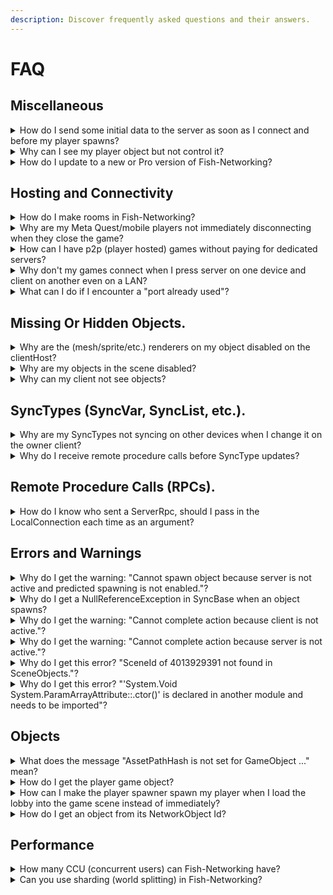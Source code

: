 ```yaml
---
description: Discover frequently asked questions and their answers.
---
```


# FAQ

## Miscellaneous

<details>

<summary>How do I send some initial data to the server as soon as I connect and before my player spawns?</summary>

Broadcast are generally the best choice for sending data without a player object. Many developers trade this data in a custom [authenticator ](../../fishnet-building-blocks/components/utilities/authenticator.md)class, which allows data to be sent before the client initializes anything at all for the network. See our PasswordAuthenticator script for an example of doing this.

Another approach is to use a custom player spawner instead of our [PlayerSpawner](../../fishnet-building-blocks/components/playerspawner.md). You may send broadcasts back and forward freely, and only spawn your player when you feel is right. See [broadcasts](../features/network-communication/broadcasts.md) for more information on this feature.

</details>

<details>

<summary>Why can I see my player object but not control it?</summary>

Most often when this occurs you actually are able to control your player, but you simply do not see them because your game could be using the incorrect camera. This is seen when more than one player spawns, and the player prefab has a live camera beneath them.

To resolve this issue simply use one camera in the scene and take over it as needed, or disable the camera on your player prefab and only enable it if you own the object.

</details>

<details>

<summary>How do I update to a new or Pro version of Fish-Networking?</summary>

You can install Fish-Networking free over Pro, and Pro over free without any issues. Just download free or Pro and import normally. See our [Pro section](../../overview/readme/pro-projects-and-support.md) for information on downloading Pro.

If you import a new version of Fish-Networking and there are immediately compile errors, delete your FishNet folder then import the latest version again.

</details>

## Hosting and Connectivity

<details>

<summary>How do I make rooms in Fish-Networking?</summary>

There are several ways to make rooms within Fish-Networking.

You can use a third party service which creates individual server instances, each acting as their own. There are several services which provide this, an example of one is [Edgegap](../server-hosting/other-hosting-options/).

Another option is to have a single Fish-Networking instance manage rooms in a single build. This reduces the complexity of a third party service but requires you to develop with [stacked scenes](../features/scene-management/scene-stacking.md) in mind. Our project [Lobby and Worlds ](../../overview/readme/pro-projects-and-support.md#projects)accomplishes this, and is available to supporters.

While stacked scenes aren't necessarily difficult, and support for them are built-into Fish-Networking, there are still some Unity limitations around them. An example being, not all physics API are available in stacked scenes. See [Physics Scenes](https://docs.unity3d.com/ScriptReference/PhysicsScene.html) for more information; there is also PhysicsScene2D.

</details>

<details>

<summary>Why are my Meta Quest/mobile players not immediately disconnecting when they close the game?</summary>

Mobile apps don't typically close like a normal application. Instead, mobile apps are suspended so that you may "re-open" them quickly.

Clients will likely disconnect if the game remains in the background for longer than the timeout settings on your Client/ServerManager.

Often you can utilize the Unity callback OnApplicationPause in mobile games to tell the ClientManager to disconnect.

</details>

<details>

<summary>How can I have p2p (player hosted) games without paying for dedicated servers?</summary>

A large variety of third party services allow you to host p2p games. Steam and EOS are the two most common ones, but plenty are available. We support both Steam and EOS.

</details>

<details>

<summary>Why don't my games connect when I press server on one device and client on another even on a LAN?</summary>

When trying to connect to your IP directly you must allow connections through your firewall. Be sure to adjust your firewall to allow the port used by your game.

You can also join/create LAN games without changing your firewall by using our [Fish-Networking Discovery addon](../../overview/asset-integrations/fish-network-discovery.md).

</details>

<details>

<summary>What can I do if I encounter a "port already used"?</summary>

Check to make sure you aren't trying to start the FishNet server twice, perhaps due to manually starting it as well as FishNet automatically starting it if enabled in the [ServerManager ](../../fishnet-building-blocks/components/managers/server-manager.md)component's [#start-on-headless](../../fishnet-building-blocks/components/managers/server-manager.md#start-on-headless "mention") option. \
You can also try enabling the [ReuseAddress](../../fishnet-building-blocks/transports/tugboat.md#reuse-address) option if using the [Tugboat transport](../../fishnet-building-blocks/transports/tugboat.md). This will allow the server to bind to the port even if it was recently used, making server restarts and multiple concurrent instances possible without port conflicts.

</details>

## Missing Or Hidden Objects.

<details>

<summary>Why are the (mesh/sprite/etc.) renderers on my object disabled on the clientHost?</summary>

By default when the clientHost is not an observer of an object the renders for the object are disabled. This is to simulate as if the object is not spawned for the clientHost, though it of course is as the server is still using the object.

You may disable this feature by changing a setting on the [ObserverManager](../../fishnet-building-blocks/components/managers/observermanager/). It's also possible to disable this per [NetworkObject](../../fishnet-building-blocks/components/network-object.md).

You can also utilize [NetworkObject events](https://firstgeargames.com/FishNet/api/api/FishNet.Object.NetworkObject.html#events) to manually update renderers.

</details>

<details>

<summary>Why are my objects in the scene disabled?</summary>

**First most, check the console for any Fish-Networking warnings or errors.**

Scene objects become disabled when the client is not an observer of the scene. Our [observer system](../features/observers/) controls what objects clients can see, spawn, and transmit.

The most common reason a client is not an observer of the scene is because the server has not added the client to the scene. This can be done manually if you know the client has the scene loaded, using a Fish-Networking SceneManager reference, and calling AddConnectionToScene. EG: sceneManager.AddConnectionToScene(yourClient).

You may just as well use our automated system but telling the SceneManager to load the scene for the client. See [this page](../features/scene-management/loading-scenes/) for more information on that.

If you are starting entering play mode with only one scene you may be manually spawning the player but not adding to starting scene. See our PlayerSpawner script within your Fish-Networking installation for an example of how to instantiate player prefabs, and add clients to scenes.

</details>

<details>

<summary>Why can my client not see objects?</summary>

Related: Why are my objects in the scene disabled?

Related: Why are the mesh/sprite/etc. renderers on my object disabled on the clientHost?

If a client is not an observer of an object then the server does not spawn the object for the client. See our [observers guide ](../features/observers/)for more information.

</details>

## SyncTypes (SyncVar, SyncList, etc.).

<details>

<summary>Why are my SyncTypes not syncing on other devices when I change it on the owner client?</summary>

Clients may update SyncTypes locally, but they are not synchronized over the network; only the server may synchronize SyncTypes. Typically, clients will send a Remote Procedure Call to the server indicating it wants to update something, and the server complies. See these guides for more information: [Remote Procedure Calls](../features/network-communication/remote-procedure-calls.md), [SyncTypes](../features/network-communication/synchronizing/).

</details>

<details>

<summary>Why do I receive remote procedure calls before SyncType updates?</summary>

SyncTimes run on intervals, defaulted to every 100ms if the SyncType has changed; the interval may be changed on the [ServerManager](../../fishnet-building-blocks/components/managers/server-manager.md).

However, even if the interval is met, SyncTypes always synchronize after remote procedure calls (RPC), even if you set them before calling the RPC. You can change SyncTypes to synchronize first on a per SyncType basis using [SyncTypeSettings](https://firstgeargames.com/FishNet/api/api/FishNet.Object.Synchronizing.SyncTypeSettings.html). Review also [SyncTypes guide](../features/network-communication/synchronizing/) thoroughly for updating a SyncTypes settings.

</details>

## Remote Procedure Calls (RPCs).

<details>

<summary>How do I know who sent a ServerRpc, should I pass in the LocalConnection each time as an argument?</summary>

By default only clients which own the objects may send a ServerRpc. You may bypass this restriction by setting 'RequireOwnership' to false in the ServerRpc attribute. If you've not bypassed this restriction, the sender will always be owner.

The [ServerRpc guide ](../features/network-communication/remote-procedure-calls.md#serverrpc)shows how to set RequireOwnership, as well how to know which spectator might be sending the RPC. You will notice in the guide a NetworkConnection is specified at the end of the RPC parameters. You do not pass in a connection when sending the ServerRpc, it's set automatically when you receive the RPC call.

</details>

## Errors and Warnings

<details>

<summary>Why do I get the warning: "Cannot spawn object because server is not active and predicted spawning is not enabled."?</summary>

Typically only the server may spawn networked objects. You will see this warning if you try to network spawn an object on a client, while predicted spawning is not enabled.

Predicted spawning must be turned on in the [ServerManager](../../fishnet-building-blocks/components/managers/server-manager.md). See also the [PredictedSpawn component](../../fishnet-building-blocks/components/prediction/predictedspawn.md).

</details>

<details>

<summary>Why do I get a NullReferenceException in SyncBase when an object spawns?</summary>

Most likely you are seeing this error because your SyncType does not have an initializer. When declaring SyncTypes they must be readOnly and initialized.

For example: `private readonly SyncVar<int> _mySv = new();`\
\
You can view more information about SyncTypes [here](../features/network-communication/synchronizing/).

</details>

<details>

<summary>Why do I get the warning: "Cannot complete action because client is not active."?</summary>

You will see this warning if the client is not started. It's also possible to see this warning if you are trying to communicate with the server such as using a ServerRpc before the object is initialized for the client. See NetworkBehaviour [API](https://firstgeargames.com/FishNet/api/api/FishNet.Object.NetworkBehaviour.html) and [callback order](../features/networked-gameobjects-and-scripts/network-behaviour-guides.md#callbacks) for more information on this.

It's also possible you have a method decorated with the '\[Client]' attribute, such as if you want a method to only run on clients. This will cause the warning, even if your intents are to not have the client connected. If this is true, you may set LoggingType to Off within the Client attribute.

</details>

<details>

<summary>Why do I get the warning: "Cannot complete action because server is not active."?</summary>

You will see this warning if the server is not started. It's also possible to see this warning if you are trying to communicate with a client such as using a Target or ObserversRpc before the object is initialized for the server. See NetworkBehaviour [API](https://firstgeargames.com/FishNet/api/api/FishNet.Object.NetworkBehaviour.html) and [callback order](../features/networked-gameobjects-and-scripts/network-behaviour-guides.md#callbacks) for more information on this.

It's also possible you have a method decorated with the '\[Server]' attribute, such as if you want a method to only run on server. This will cause the warning, even if your intents are to not have the server running. If this is true, you may set LoggingType to Off within the Server attribute.

</details>

<details>

<summary>Why do I get this error? "SceneId of 4013929391 not found in SceneObjects."?</summary>

You will see this error if the server thinks your client is in scene, when the client does not have the scene loaded. Using a SceneCondition on the [ObserverManager ](../../fishnet-building-blocks/components/managers/observermanager/)will typically resolve this problem.

If you are already using a SceneCondition and are certain the correct scenes are being loaded then open the scenes which you are having problems with, and use the Fish-Networking menu to Rebuild SceneIds.

You can also troubleshoot this further by adding the DebugManager component to your NetworkManager and enable Write Scene Object Details. The next time you see the error it will also print the scene and object name the spawn or message was intended for.

In very rare cases this is a bug. If you've tried all the troubleshooting steps above without success consider reaching us on our[ Discord](../../#external-links) for help.

</details>

<details>

<summary>Why do I get this error? "'System.Void System.ParamArrayAttribute::.ctor()' is declared in another module and needs to be imported"?</summary>

On very rare occasion you may encounter this error after making a change to your script. This is a Unity bug that we have no way to resolve internally. The exact cause is unknown, but we know it's related to Unity caching something improperly in a script.

There are a few work-arounds that have worked consistently; most commonly adding a new empty method with a parameter (try without as well) and saving the script will resolve the issue. At some point the Unity cache will fix itself, and the empty method can later be removed.

Clearing the library cache seems to have no benefits of resolving this error. The only success we've seen besides the work around is moving everything to a completely new project. Because creating a new project is so much work it's recommended to use the work-around.

</details>

## Objects

<details>

<summary>What does the message "AssetPathHash is not set for GameObject ..." mean?</summary>

There unfortunately is not any definitive cause of this error. Usually restarting Unity will resolve the problem.

This message can also be seen when a NetworkObject is a prefab which is unable to save changes. If your object is a prefab check to make sure there are no missing scripts, or anything else preventing saving of the prefab.

If issues persist please reach us on our [Discord](../../#external-links).

</details>

<details>

<summary>How do I get the player game object?</summary>

You can get a list of all objects owned by a connection by using conn.Objects.

If you want to grab the first object spawned for a connection use conn.FirstObject. You can set the FirstObject at runtime if you have a preference to the 'FirstObject'.

If you want to know what objects you own as a client you can grab your own connection under clientManager.Connection.

</details>

<details>

<summary>How can I make the player spawner spawn my player when I load the lobby into the game scene instead of immediately?</summary>

This is done by writing a custom player spawner. You can use our PlayerSpawner as an example, but instead of spawning immediately only spawn after a client has been added to a scene.

A good place to start is using the [ClientPresenceChangeEnd callback](../features/scene-management/#scene-events) to know when the client has entered the scene and has visibility of objects within it.

</details>

<details>

<summary>How do I get an object from its NetworkObject Id?</summary>

In most cases you do not need to pass around a NetworkObject Id. The recommended approach, if sending over the network, is to send the NetworkObject reference itself. This automatically efficiently sends the NetworkObject information, and returns the proper object on the other end.

Should you have reasons to use the Id specifically you can look up spawned objects within the serverManager.Objects.Spawned collection, or clientManager.Objects.Spawned if client only. Note: these collections will likely be consolidated in a later release.

</details>

## Performance

<details>

<summary>How many CCU (concurrent users) can Fish-Networking have?</summary>

Our framework does not have any CCU limitations. How many players you are able to host on a single server varies greatly depending upon your server hardware, game mechanics, and your coding efficiency.

Several Fish-Networking games have achieved 500+ CCU, and thousands of NetworkObjects.

</details>

<details>

<summary>Can you use sharding (world splitting) in Fish-Networking?</summary>

Fish-Networking does not take any special actions to support nor restrict sharding. Some users experienced success with custom implementations of world sharding, but we do not officially support this feature.

With how powerful servers have become world sharding is rarely needed, and generally we discourage against it.

</details>
